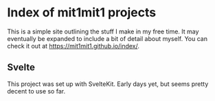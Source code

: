 # Index of mit1mit1 projects

This is a simple site outlining the stuff I make in my free time. It may eventually be expanded to include a bit of detail about myself. You can check it out at https://mit1mit1.github.io/index/.

## Svelte

This project was set up with SvelteKit. Early days yet, but seems pretty decent to use so far.
